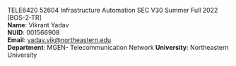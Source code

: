 TELE6420 52604 Infrastructure Automation SEC V30 Summer Full 2022 [BOS-2-TR]   
**Name**:  Vikrant Yadav <br />
**NUID**:  001566908 <br />
**Email**:  yadav.vik@northeastern.edu  <br />
**Department**: MGEN-  Telecommunication Network  **University**:  Northeastern University <br />